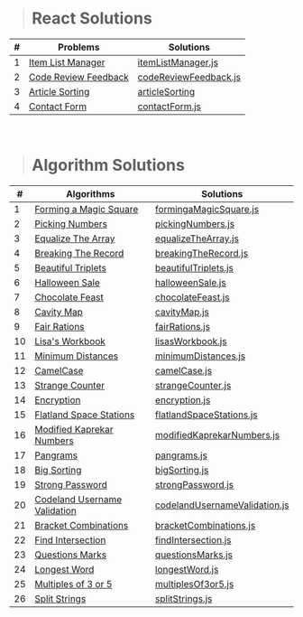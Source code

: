 > # React Solutions

| #   | Problems                                                                                                     | Solutions                                                                                                             |
| --- | ------------------------------------------------------------------------------------------------------------ | --------------------------------------------------------------------------------------------------------------------- |
| 1   | [Item List Manager](https://www.hackerrank.com/challenges/item-list-manager/problem?isFullScreen=true)       | [itemListManager.js](https://github.com/isinnur/problems-solutions/blob/main/reactSolutions/itemListManager.js)       |
| 2   | [Code Review Feedback](https://www.hackerrank.com/challenges/code-review-feedback/problem?isFullScreen=true) | [codeReviewFeedback.js](https://github.com/isinnur/problems-solutions/blob/main/reactSolutions/codeReviewFeedback.js) |
| 3   | [Article Sorting](https://www.hackerrank.com/challenges/react-article-sorting/problem)                       | [articleSorting](https://github.com/isinnur/problems-solutions/tree/main/reactSolutions/articleSorting)               |
| 4   | [Contact Form](https://www.hackerrank.com/challenges/react-contact-form/problem)                             | [contactForm.js](https://github.com/isinnur/problems-solutions/blob/main/reactSolutions/contactForm.js)               |

<br/>

> # Algorithm Solutions

| #   | Algorithms                                                                                                     | Solutions                                                                                                                                 |
| --- | -------------------------------------------------------------------------------------------------------------- | ----------------------------------------------------------------------------------------------------------------------------------------- |
| 1   | [Forming a Magic Square](https://www.hackerrank.com/challenges/magic-square-forming/problem?isFullScreen=true) | [formingaMagicSquare.js](https://github.com/isinnur/problems-solutions/blob/main/algorithmSolutions/forming-a-magic-square.js)            |
| 2   | [Picking Numbers](https://www.hackerrank.com/challenges/picking-numbers/problem?isFullScreen=true)             | [pickingNumbers.js](https://github.com/isinnur/problems-solutions/blob/main/algorithmSolutions/picking-numbers.js)                        |
| 3   | [Equalize The Array](https://www.hackerrank.com/challenges/equality-in-a-array/problem)                        | [equalizeTheArray.js](https://github.com/isinnur/problems-solutions/blob/main/algorithmSolutions/equalizeTheArray.js)                     |
| 4   | [Breaking The Record](https://www.hackerrank.com/challenges/breaking-best-and-worst-records/problem)           | [breakingTheRecord.js](https://github.com/isinnur/problems-solutions/blob/main/algorithmSolutions/breakingTheRecords.js)                  |
| 5   | [Beautiful Triplets](https://www.hackerrank.com/challenges/beautiful-triplets/problem)                         | [beautifulTriplets.js](https://github.com/isinnur/problems-solutions/blob/main/algorithmSolutions/beautifulTriplets.js)                   |
| 6   | [Halloween Sale](https://www.hackerrank.com/challenges/halloween-sale/problem)                                 | [halloweenSale.js](https://github.com/isinnur/problems-solutions/blob/main/algorithmSolutions/halloweenSale.js)                           |
| 7   | [Chocolate Feast](https://www.hackerrank.com/challenges/chocolate-feast/problem)                               | [chocolateFeast.js](https://github.com/isinnur/problems-solutions/blob/main/algorithmSolutions/chocolateFeast.js)                         |
| 8   | [Cavity Map](https://www.hackerrank.com/challenges/cavity-map/problem)                                         | [cavityMap.js](https://github.com/isinnur/problems-solutions/blob/main/algorithmSolutions/cavityMap.js)                                   |
| 9   | [Fair Rations](https://www.hackerrank.com/challenges/fair-rations/problem)                                     | [fairRations.js](https://github.com/isinnur/problems-solutions/blob/main/algorithmSolutions/fairRations.js)                               |
| 10  | [Lisa's Workbook](https://www.hackerrank.com/challenges/lisa-workbook/problem)                                 | [lisasWorkbook.js](https://github.com/isinnur/problems-solutions/blob/main/algorithmSolutions/lisasWorkbook.js)                           |
| 11  | [Minimum Distances](https://www.hackerrank.com/challenges/minimum-distances/problem)                           | [minimumDistances.js](https://github.com/isinnur/problems-solutions/blob/main/algorithmSolutions/minimumDistances.js)                     |
| 12  | [CamelCase](https://www.hackerrank.com/challenges/camelcase/problem)                                           | [camelCase.js](https://github.com/isinnur/problems-solutions/blob/main/algorithmSolutions/camelCase.js)                                   |
| 13  | [Strange Counter](https://www.hackerrank.com/challenges/strange-code/problem)                                  | [strangeCounter.js](https://github.com/isinnur/problems-solutions/blob/main/algorithmSolutions/strangeCounter.js)                         |
| 14  | [Encryption](https://www.hackerrank.com/challenges/encryption/problem)                                         | [encryption.js](https://github.com/isinnur/problems-solutions/blob/main/algorithmSolutions/encryption.js)                                 |
| 15  | [Flatland Space Stations](https://www.hackerrank.com/challenges/flatland-space-stations/problem)               | [flatlandSpaceStations.js](https://github.com/isinnur/problems-solutions/blob/main/algorithmSolutions/flatlandSpaceStations.js)           |
| 16  | [Modified Kaprekar Numbers](https://www.hackerrank.com/challenges/kaprekar-numbers/problem)                    | [modifiedKaprekarNumbers.js](https://github.com/isinnur/problems-solutions/blob/main/algorithmSolutions/modifiedKaprekarNumbers.js)       |
| 17  | [Pangrams](https://www.hackerrank.com/challenges/pangrams/problem)                                             | [pangrams.js](https://github.com/isinnur/problems-solutions/blob/main/algorithmSolutions/pangrams.js)                                     |
| 18  | [Big Sorting](https://www.hackerrank.com/challenges/big-sorting/problem)                                       | [bigSorting.js](https://github.com/isinnur/problems-solutions/blob/main/algorithmSolutions/bigSorting.js)                                 |
| 19  | [Strong Password](https://www.hackerrank.com/challenges/strong-password/problem)                               | [strongPassword.js](https://github.com/isinnur/problems-solutions/blob/main/algorithmSolutions/strongPassword.js)                         |
| 20  | [Codeland Username Validation](https://coderbyte.com/editor/Codeland%20Username%20Validation:JavaScript)       | [codelandUsernameValidation.js](https://github.com/isinnur/problems-solutions/blob/main/algorithmSolutions/codelandUsernameValidation.js) |
| 21  | [Bracket Combinations](https://www.coderbyte.com/results/isinnur:Bracket%20Combinations:JavaScript)            | [bracketCombinations.js](https://github.com/isinnur/problems-solutions/blob/main/algorithmSolutions/bracketCombinations.js)               |
| 22  | [Find Intersection](https://www.coderbyte.com/results/isinnur:Find%20Intersection:JavaScript)                  | [findIntersection.js](https://github.com/isinnur/problems-solutions/blob/main/algorithmSolutions/findIntersection.js)                     |
| 23  | [Questions Marks](https://www.coderbyte.com/results/isinnur:Questions%20Marks:JavaScript)                      | [questionsMarks.js](https://github.com/isinnur/problems-solutions/blob/main/algorithmSolutions/questionsMarks.js)                         |
| 24  | [Longest Word](https://www.coderbyte.com/editor/Longest%20Word:JavaScript)                                     | [longestWord.js](https://github.com/isinnur/problems-solutions/blob/main/algorithmSolutions/longestWord.js)                               |
| 25  | [Multiples of 3 or 5](https://www.codewars.com/kata/514b92a657cdc65150000006/javascript)                       | [multiplesOf3or5.js](https://github.com/isinnur/problems-solutions/blob/main/algorithmSolutions/multiplesOf3or5.js)                       |
| 26  | [Split Strings](https://www.codewars.com/kata/515de9ae9dcfc28eb6000001/train/javascript)                       | [splitStrings.js](https://github.com/isinnur/problems-solutions/blob/main/algorithmSolutions/splitStrings.js)                             |
